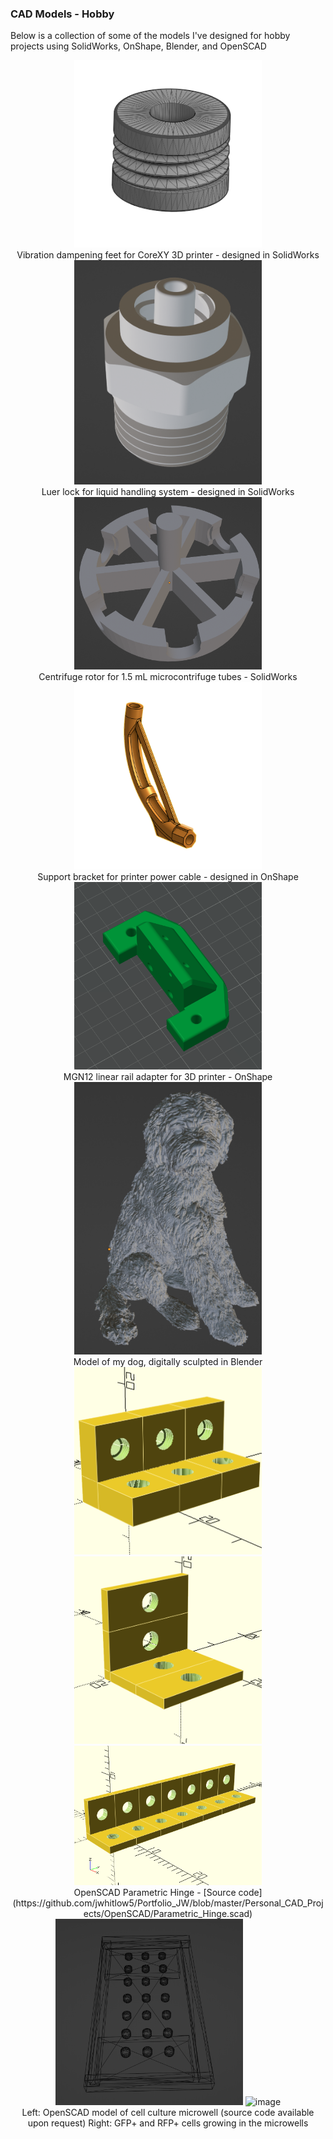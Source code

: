 ### CAD Models - Hobby
Below is a collection of some of the models I've designed for hobby projects using SolidWorks, OnShape, Blender, and OpenSCAD

<div align="center">
<img width="300" alt="" src="https://github.com/jwhitlow5/Portfolio_JW/blob/master/Personal_CAD_Projects/imgs/10.png">
  
<div align="center">Vibration dampening feet for CoreXY 3D printer - designed in SolidWorks
<div align="center">
<img width="300" alt="" src="https://github.com/jwhitlow5/Portfolio_JW/blob/master/Personal_CAD_Projects/imgs/3.png">
  
<div align="center">Luer lock for liquid handling system - designed in SolidWorks
<div align="center">
<img width="300" alt="" src="https://github.com/jwhitlow5/Portfolio_JW/blob/master/Personal_CAD_Projects/imgs/4.png">
  
<div align="center">Centrifuge rotor for 1.5 mL microcontrifuge tubes - SolidWorks
<div align="center">
<img width="300" alt="" src="https://github.com/jwhitlow5/Portfolio_JW/blob/master/Personal_CAD_Projects/imgs/9.png">
  
<div align="center">Support bracket for printer power cable - designed in OnShape
<div align="center">
<img width="300" alt="" src="https://github.com/jwhitlow5/Portfolio_JW/blob/master/Personal_CAD_Projects/imgs/11.png">
  
<div align="center">MGN12 linear rail adapter for 3D printer - OnShape
  
<div align="center">
<img width="300" alt="" src="https://github.com/jwhitlow5/Portfolio_JW/blob/master/Personal_CAD_Projects/imgs/5.png">
  
<div align="center">Model of my dog, digitally sculpted in Blender


<img width="300" alt="" src="https://github.com/jwhitlow5/Portfolio_JW/blob/master/Personal_CAD_Projects/OpenSCAD/Parametric_hinge1.png">
<img width="300" alt="" src="https://github.com/jwhitlow5/Portfolio_JW/blob/master/Personal_CAD_Projects/OpenSCAD/Parametric_hinge2.png">
<img width="300" alt="" src="https://github.com/jwhitlow5/Portfolio_JW/blob/master/Personal_CAD_Projects/OpenSCAD/Parametric_hinge3.png">

<div align="center">OpenSCAD Parametric Hinge - [Source code](https://github.com/jwhitlow5/Portfolio_JW/blob/master/Personal_CAD_Projects/OpenSCAD/Parametric_Hinge.scad)
  
<div align="center">
<img width="300" alt="" src="https://github.com/jwhitlow5/Portfolio_JW/blob/master/Personal_CAD_Projects/imgs/2.png">
<img width="300" alt="image" src="https://github.com/jwhitlow5/Portfolio_JW/assets/9408895/77cb7787-361d-4021-aa55-6093ecef38ff">

<div align="center">Left: OpenSCAD model of cell culture microwell (source code available upon request) Right: GFP+ and RFP+ cells growing in the microwells
  
</div>
